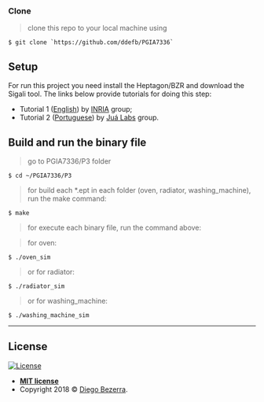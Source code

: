 ### Clone

> clone this repo to your local machine using 

```shell
$ git clone `https://github.com/ddefb/PGIA7336`
```

## Setup

For run this project you need install the Heptagon/BZR and download the Sigali tool. The links below provide tutorials for doing this step:

- Tutorial 1 (<a href="http://heptagon.gforge.inria.fr/" target="_blank">English</a>) by <a href="http://heptagon.gforge.inria.fr/" target="_blank">INRIA</a> group;
- Tutorial 2 (<a href="https://jualabs.wordpress.com/2016/04/08/instalacao-do-heptagon-no-ubuntu-14-04/" target="_blank">Portuguese</a>) by <a href="https://www.jualabs.com" target="_blank">Juá Labs</a> group.

## Build and run the binary file

> go to PGIA7336/P3 folder

```shell
$ cd ~/PGIA7336/P3
```

> for build each *.ept in each folder (oven, radiator, washing_machine), run the make command:

```shell
$ make
```

> for execute each binary file, run the command above:

> for oven:
```shell 
$ ./oven_sim
```
> or for radiator:
```shell 
$ ./radiator_sim
```
> or for washing_machine:
```shell 
$ ./washing_machine_sim
```

---

## License

[![License](http://img.shields.io/:license-mit-blue.svg?style=flat-square)](http://badges.mit-license.org)

- **[MIT license](http://opensource.org/licenses/mit-license.php)**
- Copyright 2018 © <a href="http://ddefb.me/" target="_blank">Diego Bezerra</a>.
